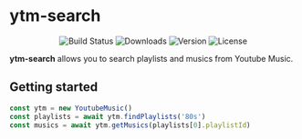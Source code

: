 # ytm-search

<p align="center">
  <img src="https://github.com/stilleur/ytm-search/actions/workflows/node.js.yml/badge.svg" alt="Build Status">
  <img src="https://img.shields.io/npm/dm/ytm-search.svg?sanitize=true" alt="Downloads">
  <img src="https://img.shields.io/npm/v/ytm-search.svg?sanitize=true" alt="Version">
  <img src="https://img.shields.io/npm/l/vue.svg?sanitize=true" alt="License">
</p>

**ytm-search** allows you to search playlists and musics from Youtube Music.

## Getting started

```ts
const ytm = new YoutubeMusic()
const playlists = await ytm.findPlaylists('80s')
const musics = await ytm.getMusics(playlists[0].playlistId)
```